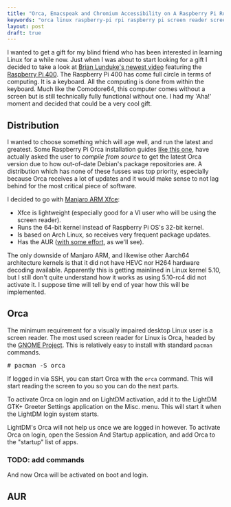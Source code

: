 ```yaml
---
title: "Orca, Emacspeak and Chromium Accessibility on A Raspberry Pi Running Manjaro ARM"
keywords: "orca linux raspberry-pi rpi raspberry pi screen reader screen-reader 64 bit 64-bit 64bit aarch64 emacs emacspeak manjaro manjaro-arm manjaro-aarch64"
layout: post
draft: true
---
```


I wanted to get a gift for my blind friend who has been interested in learning Linux for a while now.
Just when I was about to start looking for a gift I decided to take a look at [Brian Lunduke's newest video](https://lbry.tv/@Lunduke:e/raspberry-pi-400-looks-rad:c) featuring the [Raspberry Pi 400](https://www.raspberrypi.org/products/raspberry-pi-400/?resellerType=home).
The Raspberry Pi 400 has come full circle in terms of computing.
It is a keyboard. All the computing is done from within the keyboard.
Much like the Comodore64, this computer comes without a screen but is still technically fully functional without one.
I had my 'Aha!' moment and decided that could be a very cool gift. 

## Distribution

I wanted to choose something which will age well, and run the latest and greatest.
Some Raspberry Pi Orca installation guides [like this one](https://techesoterica.com/getting-the-orca-screen-reader-working-on-a-raspberry-pi-4-with-raspbian-buster-and-the-mate-desktop/),
have actually asked the user to _compile from source_ to get the latest Orca version due to how out-of-date Debian's package repositories are.
A distribution which has none of these fusses was top priority,
especially because Orca receives a lot of updates and it would make sense to not lag behind for the most critical piece of software.

I decided to go with [Manjaro ARM Xfce](https://manjaro.org/download/#raspberry-pi-4-xfce):

* Xfce is lightweight (especially good for a VI user who will be using the screen reader).
* Runs the 64-bit kernel instead of Raspberry Pi OS's 32-bit kernel.
* Is based on Arch Linux, so receives very frequent package updates.
* Has the AUR ([with some effort](#aur), as we'll see).

The only downside of Manjaro ARM, and likewise other Aarch64 architecture kernels is that it did not have HEVC nor H264 hardware decoding available.
Apparently this is getting mainlined in Linux kernel 5.10, but I still don't quite understand how it works as using 5.10-rc4 did not activate it.
I suppose time will tell by end of year how this will be implemented.

## Orca

The minimum requirement for a visually impaired desktop Linux user is a screen reader.
The most used screen reader for Linux is Orca, headed by the [GNOME Project](https://wiki.gnome.org/Projects/Orca).
This is relatively easy to install with standard `pacman` commands.

<pre class="terminal">
# pacman -S orca
</pre>

If logged in via SSH, you can start Orca with the `orca` command. This will start reading the screen to you so you can do the next parts.

To activate Orca on login and on LightDM activation, add it to the LightDM GTK+ Greeter Settings application on the Misc. menu.
This will start it when the LightDM login system starts.

LightDM's Orca will not help us once we are logged in however.
To activate Orca on login, open the Session And Startup application, and add Orca to the "startup" list of apps.

### TODO: add commands

And now Orca will be activated on boot and login.

## AUR


